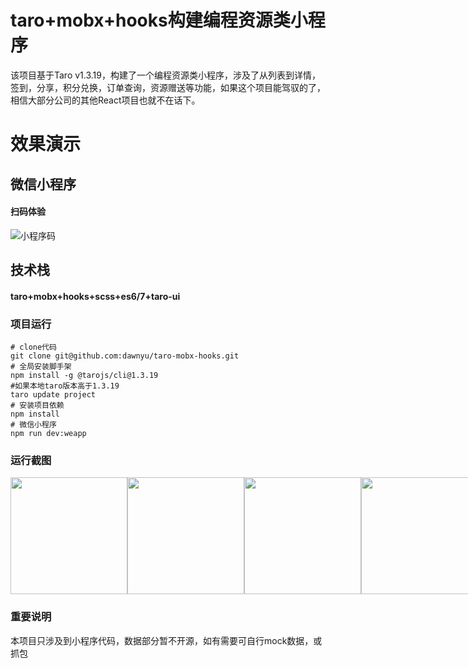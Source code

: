 # taro+mobx+hooks构建编程资源类小程序
该项目基于Taro v1.3.19，构建了一个编程资源类小程序，涉及了从列表到详情，签到，分享，积分兑换，订单查询，资源赠送等功能，如果这个项目能驾驭的了，相信大部分公司的其他React项目也就不在话下。

# 效果演示

## 微信小程序
#### 扫码体验
![小程序码](http://cdn.geekbuluo.com/gh_eda4af4ddec6_258.jpg)

## 技术栈
#### taro+mobx+hooks+scss+es6/7+taro-ui

### 项目运行
```
# clone代码
git clone git@github.com:dawnyu/taro-mobx-hooks.git
# 全局安装脚手架
npm install -g @tarojs/cli@1.3.19
#如果本地taro版本高于1.3.19
taro update project
# 安装项目依赖
npm install
# 微信小程序
npm run dev:weapp

```

### 运行截图
<div style="display: flex;">
<img src="http://cdn.geekbuluo.com/cut/WechatIMG313.jpeg" width="187" hegiht="333" align=center />
<img src="http://cdn.geekbuluo.com/cut/WechatIMG310.png" width="187" hegiht="333" align=center />
<img src="http://cdn.geekbuluo.com/cut/WechatIMG314.jpeg" width="187" hegiht="333" align=center />
<img src="http://cdn.geekbuluo.com/cut/WechatIMG315.png" width="187" hegiht="333" align=center />
<img src="http://cdn.geekbuluo.com/cut/WechatIMG312.jpeg" width="187" hegiht="333" align=center />
</div>

### 重要说明

本项目只涉及到小程序代码，数据部分暂不开源，如有需要可自行mock数据，或抓包
